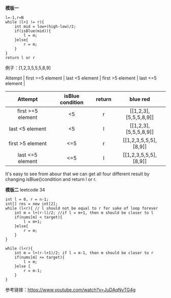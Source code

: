 
**模版一**
```
l=-1,r=N
while (l+1 != r){ 
    int mid = low+(high-low)/2;
    if(isBlue(mid)){
        l = m;
    }else{
        r = m; 
    }
}
return l or r
```

例子：[1,2,3,5,5,5,8,9]

Attempt | 
first >=5 element |
last <5 element | 
first >5 element | 
last <=5 element |

| Attempt | isBlue condition | return |blue red |
| :---: | :---: | :---: | :---: |
| first >=5 element | <5 | r | [[1,2,3],[5,5,5,8,9]]
| last <5 element | <5 | l |[[1,2,3],[5,5,5,8,9]]
| first >5 element | <=5 | r | [[1,2,3,5,5,5],[8,9]]
| last <=5 element | <=5 | l | [[1,2,3,5,5,5],[8,9]]

It's easy to see from abour that we can get all four different result by changing isBlue()condition and return l or r.


**模版二**
leetcode 34
```
int l = 0, r = n-1;
int[] res = new int[2];
while (l<r){ // l should not be equal to r for sake of loop forever
    int m = l+(r-l)/2; //if l = m+1, then m should be closer to l
    if(nums[m] < target){
        l = m+1;
    }else{
        r = m;
    }
}
```
```
while (l<r){
    int m = l+(r-l+1)/2; if l = m-1, then m should be closer to r
    if(nums[m] <= target){
        l = m;
    }else {
        r = m-1;
    }
}
```

参考链接：https://www.youtube.com/watch?v=JuDAqNyTG4g
